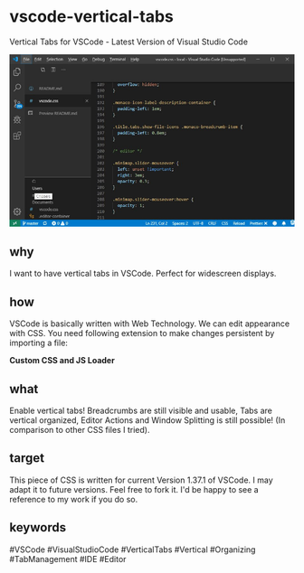 # vscode-vertical-tabs
Vertical Tabs for VSCode - Latest Version of Visual Studio Code

![Image of Vertical Tabs](vscode-vertical-tabs.jpg)

## why

I want to have vertical tabs in VSCode. Perfect for widescreen displays.

## how

VSCode is basically written with Web Technology. We can edit appearance with CSS. You need following extension to make changes persistent by importing a file:

**Custom CSS and JS Loader**

## what

Enable vertical tabs! Breadcrumbs are still visible and usable, Tabs are vertical organized, Editor Actions and Window Splitting is still possible! (In comparison to other CSS files I tried).

## target

This piece of CSS is written for current Version 1.37.1 of VSCode. I may adapt it to future versions. Feel free to fork it. I'd be happy to see a reference to my work if you do so.

## keywords

#VSCode #VisualStudioCode #VerticalTabs #Vertical #Organizing #TabManagement #IDE #Editor

